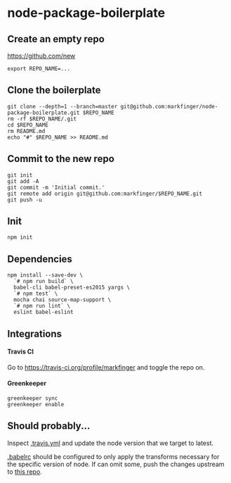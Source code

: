 node-package-boilerplate
========================

Create an empty repo
--------------------

https://github.com/new

```
export REPO_NAME=...
```


Clone the boilerplate
---------------------

```
git clone --depth=1 --branch=master git@github.com:markfinger/node-package-boilerplate.git $REPO_NAME
rm -rf $REPO_NAME/.git
cd $REPO_NAME
rm README.md
echo "#" $REPO_NAME >> README.md
```

Commit to the new repo
----------------------

```
git init
git add -A
git commit -m 'Initial commit.'
git remote add origin git@github.com:markfinger/$REPO_NAME.git
git push -u
```


Init
----

```
npm init
```


Dependencies
------------

```
npm install --save-dev \
  `# npm run build` \
  babel-cli babel-preset-es2015 yargs \
  `# npm test` \
  mocha chai source-map-support \
  `# npm run lint` \
  eslint babel-eslint
```


Integrations
------------

#### Travis CI

Go to https://travis-ci.org/profile/markfinger and toggle the repo on.

#### Greenkeeper

```
greenkeeper sync
greenkeeper enable
```


Should probably...
------------------

Inspect [.travis.yml](.travis.yml) and update the node version that
we target to latest.

[.babelrc](.babelrc) should be configured to only apply the transforms
necessary for the specific version of node. If can omit some, push the
changes upstream to
[this repo](https://github.com/markfinger/node-package-boilerplate).